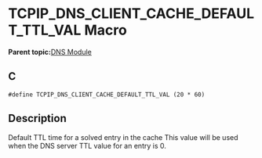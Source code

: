 # TCPIP\_DNS\_CLIENT\_CACHE\_DEFAULT\_TTL\_VAL Macro

**Parent topic:**[DNS Module](GUID-D15C8F84-C30C-451F-8AB7-F8E62AD494C2.md)

## C

```
#define TCPIP_DNS_CLIENT_CACHE_DEFAULT_TTL_VAL (20 * 60)
```

## Description

Default TTL time for a solved entry in the cache This value will be used when the DNS server TTL value for an entry is 0.

